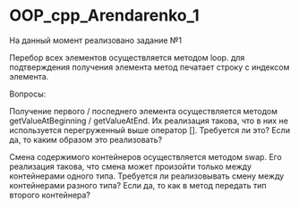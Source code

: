 # OOP_cpp_Arendarenko_1

На данный момент реализовано задание №1

Перебор всех элементов осуществляется методом loop. для подтверждения получения элемента метод печатает строку с индексом элемента.

Вопросы:

Получение первого / последнего элемента осуществляется методом getValueAtBeginning / getValueAtEnd. Их реализация такова, что в них не используется перегруженный выше оператор []. Требуется ли это? Если да, то каким образом это реализовать?

Смена содержимого контейнеров осуществляется методом swap. Его реализация такова, что смена может произойти только между контейнерами одного типа. Требуется ли реализовывать смену между контейнерами разного типа? Если да, то как в метод передать тип второго контейнера?
